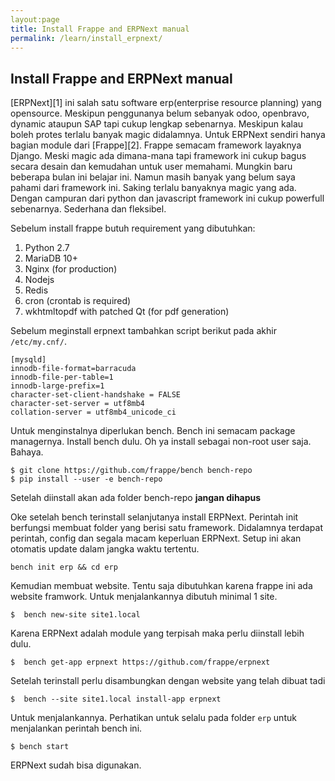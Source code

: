 ```yaml
---
layout:page
title: Install Frappe and ERPNext manual
permalink: /learn/install_erpnext/
---
```


## Install Frappe and ERPNext manual
[ERPNext][1] ini salah satu software erp(enterprise resource planning) yang opensource. Meskipun penggunanya belum sebanyak odoo, openbravo, dynamic ataupun SAP tapi cukup lengkap sebenarnya. Meskipun kalau boleh protes terlalu banyak magic didalamnya. Untuk ERPNext sendiri hanya bagian module dari [Frappe][2]. Frappe semacam framework layaknya Django. Meski magic ada dimana-mana tapi framework ini cukup bagus secara desain dan kemudahan untuk user memahami.
Mungkin baru beberapa bulan ini belajar ini. Namun masih banyak yang belum saya pahami dari framework ini. Saking terlalu banyaknya magic yang ada. 
Dengan campuran dari python dan javascript framework ini cukup powerfull sebenarnya. Sederhana dan fleksibel. 

Sebelum install frappe butuh requirement yang dibutuhkan:
1. Python 2.7
2. MariaDB 10+
3. Nginx (for production)
4. Nodejs
5. Redis
6. cron (crontab is required)
7. wkhtmltopdf with patched Qt (for pdf generation)

Sebelum meginstall erpnext tambahkan script berikut pada akhir `/etc/my.cnf/`.
```
[mysqld]
innodb-file-format=barracuda
innodb-file-per-table=1
innodb-large-prefix=1
character-set-client-handshake = FALSE
character-set-server = utf8mb4
collation-server = utf8mb4_unicode_ci
```
Untuk menginstalnya diperlukan bench. Bench ini semacam package managernya. Install bench dulu. Oh ya install sebagai non-root user saja. Bahaya. 
```
$ git clone https://github.com/frappe/bench bench-repo
$ pip install --user -e bench-repo
```
Setelah diinstall akan ada folder bench-repo __jangan dihapus__

Oke setelah bench terinstall selanjutanya install ERPNext. Perintah init berfungsi membuat folder yang berisi satu framework. Didalamnya terdapat perintah, config dan segala macam keperluan ERPNext. Setup ini akan otomatis update dalam jangka waktu tertentu. 
```
bench init erp && cd erp
```
Kemudian membuat website. Tentu saja dibutuhkan karena frappe ini ada website framwork. Untuk menjalankannya dibutuh minimal 1 site. 
```
$  bench new-site site1.local
```
Karena ERPNext adalah module yang terpisah maka perlu diinstall lebih dulu.
```
$  bench get-app erpnext https://github.com/frappe/erpnext
```
Setelah terinstall perlu disambungkan dengan website yang telah dibuat tadi
```
$  bench --site site1.local install-app erpnext
```
Untuk menjalankannya. Perhatikan untuk selalu pada folder `erp` untuk menjalankan perintah bench ini. 
```
$ bench start
```

ERPNext sudah bisa digunakan.


















